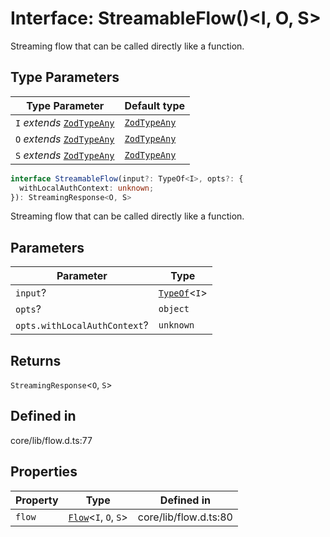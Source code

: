 # Interface: StreamableFlow()\<I, O, S\>

Streaming flow that can be called directly like a function.

## Type Parameters

| Type Parameter | Default type |
| ------ | ------ |
| `I` *extends* [`ZodTypeAny`](../namespaces/z/type-aliases/ZodTypeAny.md) | [`ZodTypeAny`](../namespaces/z/type-aliases/ZodTypeAny.md) |
| `O` *extends* [`ZodTypeAny`](../namespaces/z/type-aliases/ZodTypeAny.md) | [`ZodTypeAny`](../namespaces/z/type-aliases/ZodTypeAny.md) |
| `S` *extends* [`ZodTypeAny`](../namespaces/z/type-aliases/ZodTypeAny.md) | [`ZodTypeAny`](../namespaces/z/type-aliases/ZodTypeAny.md) |

```ts
interface StreamableFlow(input?: TypeOf<I>, opts?: {
  withLocalAuthContext: unknown;
}): StreamingResponse<O, S>
```

Streaming flow that can be called directly like a function.

## Parameters

| Parameter | Type |
| ------ | ------ |
| `input`? | [`TypeOf`](../namespaces/z/type-aliases/TypeOf.md)\<`I`\> |
| `opts`? | `object` |
| `opts.withLocalAuthContext`? | `unknown` |

## Returns

`StreamingResponse`\<`O`, `S`\>

## Defined in

core/lib/flow.d.ts:77

## Properties

| Property | Type | Defined in |
| ------ | ------ | ------ |
| `flow` | [`Flow`](../classes/Flow.md)\<`I`, `O`, `S`\> | core/lib/flow.d.ts:80 |
